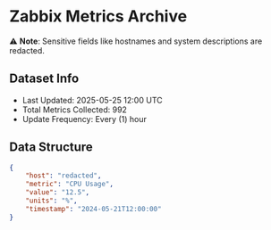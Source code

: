 # Zabbix Metrics Archive

⚠️ **Note**: Sensitive fields like hostnames and system descriptions are redacted.

## Dataset Info
- Last Updated: 2025-05-25 12:00 UTC
- Total Metrics Collected: 992
- Update Frequency: Every (1) hour

## Data Structure
```json
{
    "host": "redacted",
    "metric": "CPU Usage",
    "value": "12.5",
    "units": "%",
    "timestamp": "2024-05-21T12:00:00"
}
```

